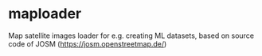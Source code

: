 # maploader
Map satellite images loader for e.g. creating ML datasets, based on source code of JOSM (https://josm.openstreetmap.de/)
